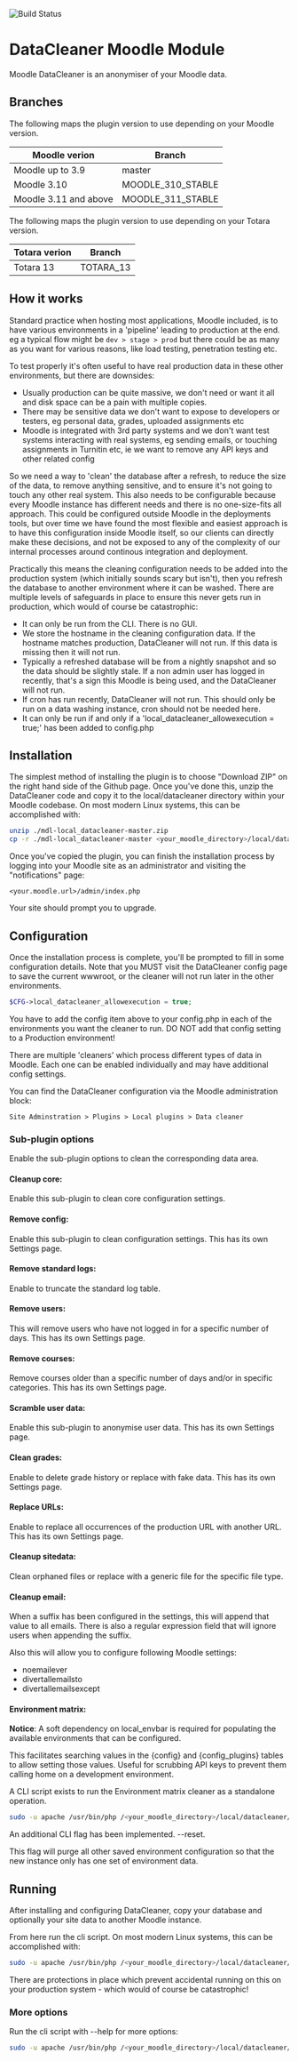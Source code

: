 ![Build Status](https://github.com/catalyst/moodle-local_datacleaner//actions/workflows/ci.yml/badge.svg?branch=MOODLE_310_STABLE)

# DataCleaner Moodle Module

Moodle DataCleaner is an anonymiser of your Moodle data.

## Branches ##

The following maps the plugin version to use depending on your Moodle version.

| Moodle verion         | Branch             |
| --------------------- | -------------------|
| Moodle up to 3.9      | master             |
| Moodle 3.10           | MOODLE_310_STABLE  |
| Moodle 3.11 and above | MOODLE_311_STABLE  |

The following maps the plugin version to use depending on your Totara version.

| Totara verion     | Branch             |
| ----------------- | -------------------|
| Totara 13         | TOTARA_13          |

## How it works

Standard practice when hosting most applications, Moodle included, is to have
various environments in a 'pipeline' leading to production at the end. eg a
typical flow might be `dev > stage > prod` but there could be as many as
you want for various reasons, like load testing, penetration testing etc.

To test properly it's often useful to have real production data in these other
environments, but there are downsides:

* Usually production can be quite massive, we don't need or want it all and
  disk space can be a pain with multiple copies.
* There may be sensitive data we don't want to expose to developers or
  testers, eg personal data, grades, uploaded assignments etc
* Moodle is integrated with 3rd party systems and we don't want test systems
  interacting with real systems, eg sending emails, or touching assignments in
  Turnitin etc, ie we want to remove any API keys and other related config

So we need a way to 'clean' the database after a refresh, to reduce the size of
the data, to remove anything sensitive, and to ensure it's not going to touch
any other real system. This also needs to be configurable because every Moodle
instance has different needs and there is no one-size-fits all approach. This
could be configured outside Moodle in the deployments tools, but over time we
have found the most flexible and easiest approach is to have this configuration
inside Moodle itself, so our clients can directly make these decisions, and not
be exposed to any of the complexity of our internal processes around continous
integration and deployment.

Practically this means the cleaning configuration needs to be added into the
production system (which initially sounds scary but isn't), then you refresh
the database to another environment where it can be washed. There are multiple
levels of safeguards in place to ensure this never gets run in production,
which would of course be catastrophic:

* It can only be run from the CLI. There is no GUI.
* We store the hostname in the cleaning configuration data. If the hostname
  matches production, DataCleaner will not run. If this data is missing then
  it will not run.
* Typically a refreshed database will be from a nightly snapshot and so the
  data should be slightly stale. If a non admin user has logged in recently,
  that's a sign this Moodle is being used, and the DataCleaner will not run.
* If cron has run recently, DataCleaner will not run. This should only be run
  on a data washing instance, cron should not be needed here.
* It can only be run if and only if a 'local_datacleaner_allowexecution = true;'
  has been added to config.php

## Installation

The simplest method of installing the plugin is to choose "Download ZIP" on the
right hand side of the Github page. Once you've done this, unzip the
DataCleaner code and copy it to the local/datacleaner directory within your
Moodle codebase. On most modern Linux systems, this can be accomplished with:

```sh
unzip ./mdl-local_datacleaner-master.zip
cp -r ./mdl-local_datacleaner-master <your_moodle_directory>/local/datacleaner
```

Once you've copied the plugin, you can finish the installation process by
logging into your Moodle site as an administrator and visiting the
"notifications" page:

`<your.moodle.url>/admin/index.php`

Your site should prompt you to upgrade.

## Configuration

Once the installation process is complete, you'll be prompted to fill in some
configuration details. Note that you MUST visit the DataCleaner config page to
save the current wwwroot, or the cleaner will not run later in the other
environments.

```php
$CFG->local_datacleaner_allowexecution = true;
```

You have to add the config item above to your config.php in each of the environments you
want the cleaner to run. DO NOT add that config setting to a Production environment!

There are multiple 'cleaners' which process different types of data in Moodle.
Each one can be enabled individually and may have additional config settings.

You can find the DataCleaner configuration via the Moodle administration block:

`Site Adminstration > Plugins > Local plugins > Data cleaner`

### Sub-plugin options

Enable the sub-plugin options to clean the corresponding data area.

#### Cleanup core:

Enable this sub-plugin to clean core configuration settings.

#### Remove config:

Enable this sub-plugin to clean configuration settings. This has its own Settings page.

#### Remove standard logs:

Enable to truncate the standard log table.

#### Remove users:

This will remove users who have not logged in for a specific number of days. This has its own Settings page.

#### Remove courses:

Remove courses older than a specific number of days and/or in specific categories. This has its own Settings page.

#### Scramble user data:

Enable this sub-plugin to anonymise user data. This has its own Settings page.

#### Clean grades:

Enable to delete grade history or replace with fake data. This has its own Settings page.

#### Replace URLs:

Enable to replace all occurrences of the production URL with another URL. This has its own Settings page.

#### Cleanup sitedata:

Clean orphaned files or replace with a generic file for the specific file type.

#### Cleanup email:

When a suffix has been configured in the settings, this will append that value to all emails.
There is also a regular expression field that will ignore users when appending the suffix.

Also this will allow you to configure following Moodle settings:
 - noemailever
 - divertallemailsto
 - divertallemailsexcept

#### Environment matrix:

**Notice**: A soft dependency on local_envbar is required for populating the available environments that can be configured.

This facilitates searching values in the {config} and {config_plugins} tables to allow setting those values. Useful for scrubbing API keys to prevent them calling home on a development environment.

A CLI script exists to run the Environment matrix cleaner as a standalone operation.

```sh
sudo -u apache /usr/bin/php /<your_moodle_directory>/local/datacleaner/environment_matrix/cli/matrix_replace.php --run
```

An additional CLI flag has been implemented. --reset.

This flag will purge all other saved environment configuration so that the new instance only has one set of environment data.

## Running

After installing and configuring DataCleaner, copy your database and optionally your site data to another Moodle instance.

From here run the cli script. On most modern Linux systems, this can be accomplished with:

```sh
sudo -u apache /usr/bin/php /<your_moodle_directory>/local/datacleaner/cli/clean.php --run
```

There are protections in place which prevent accidental running on this on your production system - which would of course be catastrophic!

### More options

Run the cli script with --help for more options:

```sh
sudo -u apache /usr/bin/php /<your_moodle_directory>/local/datacleaner/cli/clean.php --help
```

